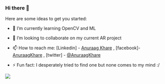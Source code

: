 ### Hi there 👋



Here are some ideas to get you started:


- 🌱 I’m currently learning OpenCV and ML
- 👯 I’m looking to collaborate on my current AR project
- 📫 How to reach me: [Linkedin] - [Anuraag Khare](###%20Hi%20there%20%F0%9F%91%8B%20%20%20%20Here%20are%20some%20ideas%20to%20get%20you%20started:%20%20-%20%F0%9F%94%AD%20I%E2%80%99m%20currently%20working%20on%20AR%20using%20OpenCV%20-%20%F0%9F%8C%B1%20I%E2%80%99m%20currently%20learning%20OpenCV%20and%20ML%20-%20%F0%9F%91%AF%20I%E2%80%99m%20looking%20to%20collaborate%20on%20my%20current%20AR%20project%20-%20%F0%9F%A4%94%20I%E2%80%99m%20looking%20for%20help%20with%20...%20-%20%F0%9F%92%AC%20Ask%20me%20about%20...%20-%20%F0%9F%93%AB%20How%20to%20reach%20me:%20...%20-%20%F0%9F%98%84%20Pronouns:%20...%20-%20%E2%9A%A1%20Fun%20fact:%20...) , [facebook]-[AnuraagKhare](https://www.facebook.com/anuraag.khare.73932) , [twitter] - [@AnuraagKhare](https://twitter.com/AnuraagKhare)                


- ⚡ Fun fact: I desperately tried to find one but none comes to my mind :/
        
<img src = "https://github-readme-stats.vercel.app/api?username=slyfox1999&&show_icons=true&title_color=ffffff&icon_color=bb2acf&text_color=daf7dc&bg_color=151515">




